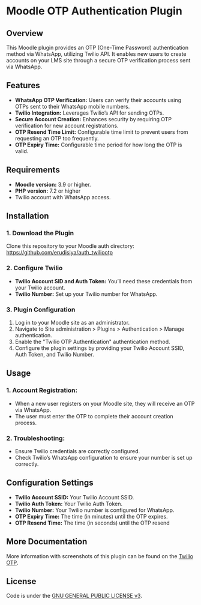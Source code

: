 <h1>Moodle OTP Authentication Plugin</h1>
<h2>Overview</h2>
This Moodle plugin provides an OTP (One-Time Password) authentication method via WhatsApp, utilizing Twilio API. It enables new users to create accounts on your LMS site through a secure OTP verification process sent via WhatsApp.
<h2>Features</h2>
<ul>
	<li><b>WhatsApp OTP Verification:</b> Users can verify their accounts using OTPs sent to their WhatsApp mobile numbers.</li>
	<li><b>Twilio Integration:</b> Leverages Twilio’s API for sending OTPs.</li>
	<li><b>Secure Account Creation:</b> Enhances security by requiring OTP verification for new account registrations.</li>
	<li><b>OTP Resend Time Limit:</b> Configurable time limit to prevent users from requesting an OTP too frequently.</li>
	<li><b>OTP Expiry Time:</b> Configurable time period for how long the OTP is valid.</li>
</ul>
<h2>Requirements</h2>
<ul>
	<li><b>Moodle version:</b> 3.9 or higher.</li>
	<li><b>PHP version:</b> 7.2 or higher</li>
	<li>Twilio account with WhatsApp access.</li>
</ul>
<h2>Installation</h2>
<h3>1. Download the Plugin</h3>
Clone this repository to your Moodle auth directory:<br>
<a href="https://github.com/erudisiya/auth_twiliootp">https://github.com/erudisiya/auth_twiliootp</a><br>
<h3>2. Configure Twilio</h3>
<ul>
	<li><b>Twilio Account SID and Auth Token:</b> You’ll need these credentials from your Twilio account.</li>
	<li><b>Twilio Number:</b> Set up your Twilio number for WhatsApp.</li>
</ul>
<h3>3. Plugin Configuration</h3>
<ol>
        <li>Log in to your Moodle site as an administrator.</li>
        <li>Navigate to Site administration > Plugins > Authentication > Manage authentication.</li>
        <li>Enable the "Twilio OTP Authentication" authentication method.</li>
	<li>Configure the plugin settings by providing your Twilio Account SSID, Auth Token, and Twilio Number.</li>
</ol>
<h2>Usage</h2>
<h3>1. Account Registration:</h3>
<ul>
	<li>When a new user registers on your Moodle site, they will receive an OTP via WhatsApp.</li>
	<li>The user must enter the OTP to complete their account creation process.</li>
</ul>
<h3>2. Troubleshooting:</h3>
<ul>
	<li>Ensure Twilio credentials are correctly configured.</li>
	<li>Check Twilio’s WhatsApp configuration to ensure your number is set up correctly.</li>
</ul>
<h2>Configuration Settings</h2>
<ul>
	<li><b>Twilio Account SSID:</b> Your Twilio Account SSID.</li>
	<li><b>Twilio Auth Token:</b> Your Twilio Auth Token.</li>
	<li><b>Twilio Number:</b> Your Twilio number is configured for WhatsApp.</li>
	<li><b>OTP Expiry Time:</b> The time (in minutes) until the OTP expires.</li>
	<li><b>OTP Resend Time:</b> The time (in seconds) until the OTP resend</li>
</ul>
<h2>More Documentation</h2>
More information with screenshots of this plugin can be found on the <a href="https://erudisiya.com/twiliootp-moodle-plugin-authentication/">Twilio OTP</a>.
<h2>License</h2>
Code is under the <a href="https://github.com/erudisiya/auth_twiliootp/edit/main/LICENSE">GNU GENERAL PUBLIC LICENSE v3</a>.
